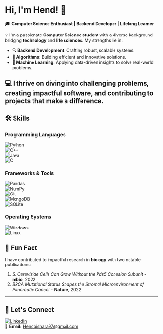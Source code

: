 # Hi, I'm Hend! 👋  

🎓 **Computer Science Enthusiast | Backend Developer | Lifelong Learner**  


💡 I'm a passionate **Computer Science student** with a diverse background bridging **technology** and **life sciences**. My strengths lie in:  
- 🔍 **Backend Development**: Crafting robust, scalable systems.  
- 🧩 **Algorithms**: Building efficient and innovative solutions.  
- 🤖 **Machine Learning**: Applying data-driven insights to solve real-world problems.  

💻 I thrive on diving into challenging problems, creating impactful software, and contributing to projects that make a difference. 
---

## 🛠️ Skills  

### Programming Languages  
![Python](https://img.shields.io/badge/-Python-3776AB?style=flat-square&logo=python&logoColor=white)  
![C++](https://img.shields.io/badge/-C++-00599C?style=flat-square&logo=cplusplus&logoColor=white)  
![Java](https://img.shields.io/badge/-Java-007396?style=flat-square&logo=java&logoColor=white)  
![C](https://img.shields.io/badge/-C-A8B9CC?style=flat-square&logo=c&logoColor=white)  

### Frameworks & Tools  
![Pandas](https://img.shields.io/badge/-Pandas-150458?style=flat-square&logo=pandas&logoColor=white)  
![NumPy](https://img.shields.io/badge/-NumPy-013243?style=flat-square&logo=numpy&logoColor=white)  
![Git](https://img.shields.io/badge/-Git-F05032?style=flat-square&logo=git&logoColor=white)  
![MongoDB](https://img.shields.io/badge/-MongoDB-47A248?style=flat-square&logo=mongodb&logoColor=white)  
![SQLite](https://img.shields.io/badge/-SQLite-003B57?style=flat-square&logo=sqlite&logoColor=white)  

### Operating Systems  
![Windows](https://img.shields.io/badge/-Windows-0078D6?style=flat-square&logo=windows&logoColor=white)  
![Linux](https://img.shields.io/badge/-Linux-FCC624?style=flat-square&logo=linux&logoColor=black)  


## 🎉 Fun Fact  
I have contributed to impactful research in **biology** with two notable publications:  
1. *S. Cerevisiae Cells Can Grow Without the Pds5 Cohesion Subunit* - **mbio**, 2022  
2. *BRCA Mutational Status Shapes the Stromal Microenvironment of Pancreatic Cancer* - **Nature**, 2022 
---

## 🌟 Let's Connect  
[![LinkedIn](https://img.shields.io/badge/-LinkedIn-0A66C2?style=flat-square&logo=linkedin&logoColor=white)](https://www.linkedin.com/in/hend-bishara-6431751a2/)  
📧 **Email:** [Hendbishara97@gmail.com](mailto:Hendbishara97@gmail.com)  
